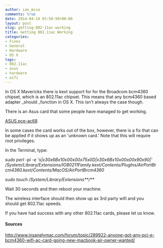 ```yaml
---
author: ian_mcxa
comments: true
date: 2014-04-19 03:50:50+00:00
layout: post
slug: getting-802-11ac-working
title: Getting 802.11ac Working
categories:
- Fixes
- General
- Hardware
- OS X
tags:
- 802.11ac
- asus
- hardware
- wifi
---
```


In OS X Mavericks there is kext support for for the Broadcom bcm4360 chipset, which is an 802.11ac chipset. This means that any bcm4360 based adapter _should _function in OS X. This isn't always the case though.

There is an Asus card that some people have managed to get working.

[ASUS pce-ac68](www.amazon.com/o/ASIN//B00F42V83C/sk0fc-20)

In some cases the card works out of the box, however, there is a fix that can be applied if it shows up as an 'unknown card.' Note that this will require root privileges.

In the Terminal, type:

_sudo perl -pi -e 's|x30x6Bx10x00x00x75x0D|x30x6Bx10x00x00x90x90|' /System/Library/Extensions/IO80211Family.kext/Contents/PlugIns/AirPortBrcm4360.kext/Contents/MacOS/AirPortBrcm4360_

_sudo touch /System/Library/Extensions**/**_

Wait 30 seconds and then reboot your machine.

The wireless interface should then show up as 3rd party wifi and you should get 802.11ac speeds.

If you have had success with any other 802.11ac cards, please let us know.


#### Sources


http://www.insanelymac.com/forum/topic/289922-anyone-got-any-pci-e-bcm4360-wifi-ac-card-going-new-macbook-air-owner-wanted/
